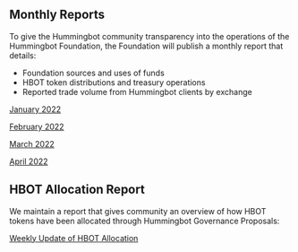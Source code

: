 
## Monthly Reports

To give the Hummingbot community transparency into the operations of the Hummingbot Foundation, the Foundation will publish a monthly report that details:

* Foundation sources and uses of funds
* HBOT token distributions and treasury operations
* Reported trade volume from Hummingbot clients by exchange

[January 2022](https://shard-watcher-5b5.notion.site/January-2022-b1ff8547495b4818b1ad843779498f65)

[February 2022](https://shard-watcher-5b5.notion.site/February-2022-db69152413fa43ff96910e5e0a88d2de)

[March 2022](https://shard-watcher-5b5.notion.site/March-2022-463b9f78a6384899b25cfc9bf6aef9ba)

[April 2022](https://shard-watcher-5b5.notion.site/April-2022-7725536be9f44d6e8d22c1b0a7d31818)

## HBOT Allocation Report

We maintain a report that gives community an overview of how HBOT tokens have been allocated through Hummingbot Governance Proposals:

[Weekly Update of HBOT Allocation](https://shard-watcher-5b5.notion.site/Weekly-Update-of-HBOT-Allocation-470632f5a0f6428a873cec00314f73de)